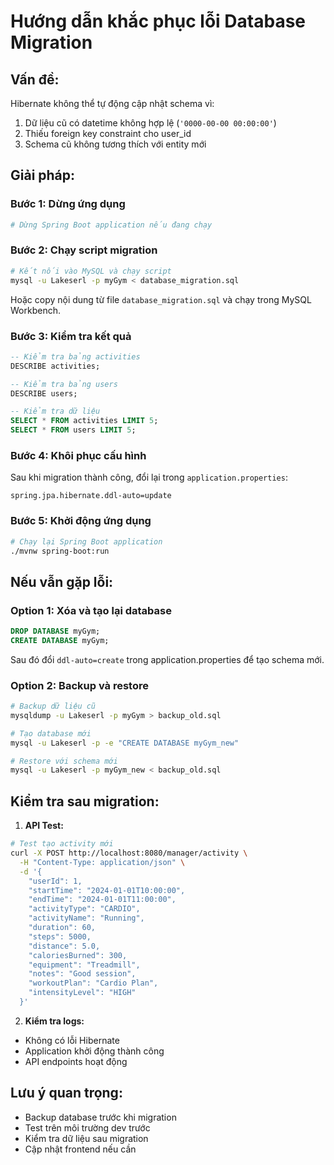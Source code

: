 # Hướng dẫn khắc phục lỗi Database Migration

## **Vấn đề:**
Hibernate không thể tự động cập nhật schema vì:
1. Dữ liệu cũ có datetime không hợp lệ (`'0000-00-00 00:00:00'`)
2. Thiếu foreign key constraint cho user_id
3. Schema cũ không tương thích với entity mới

## **Giải pháp:**

### **Bước 1: Dừng ứng dụng**
```bash
# Dừng Spring Boot application nếu đang chạy
```

### **Bước 2: Chạy script migration**
```bash
# Kết nối vào MySQL và chạy script
mysql -u Lakeserl -p myGym < database_migration.sql
```

Hoặc copy nội dung từ file `database_migration.sql` và chạy trong MySQL Workbench.

### **Bước 3: Kiểm tra kết quả**
```sql
-- Kiểm tra bảng activities
DESCRIBE activities;

-- Kiểm tra bảng users
DESCRIBE users;

-- Kiểm tra dữ liệu
SELECT * FROM activities LIMIT 5;
SELECT * FROM users LIMIT 5;
```

### **Bước 4: Khôi phục cấu hình**
Sau khi migration thành công, đổi lại trong `application.properties`:
```properties
spring.jpa.hibernate.ddl-auto=update
```

### **Bước 5: Khởi động ứng dụng**
```bash
# Chạy lại Spring Boot application
./mvnw spring-boot:run
```

## **Nếu vẫn gặp lỗi:**

### **Option 1: Xóa và tạo lại database**
```sql
DROP DATABASE myGym;
CREATE DATABASE myGym;
```

Sau đó đổi `ddl-auto=create` trong application.properties để tạo schema mới.

### **Option 2: Backup và restore**
```bash
# Backup dữ liệu cũ
mysqldump -u Lakeserl -p myGym > backup_old.sql

# Tạo database mới
mysql -u Lakeserl -p -e "CREATE DATABASE myGym_new"

# Restore với schema mới
mysql -u Lakeserl -p myGym_new < backup_old.sql
```

## **Kiểm tra sau migration:**

1. **API Test:**
```bash
# Test tạo activity mới
curl -X POST http://localhost:8080/manager/activity \
  -H "Content-Type: application/json" \
  -d '{
    "userId": 1,
    "startTime": "2024-01-01T10:00:00",
    "endTime": "2024-01-01T11:00:00",
    "activityType": "CARDIO",
    "activityName": "Running",
    "duration": 60,
    "steps": 5000,
    "distance": 5.0,
    "caloriesBurned": 300,
    "equipment": "Treadmill",
    "notes": "Good session",
    "workoutPlan": "Cardio Plan",
    "intensityLevel": "HIGH"
  }'
```

2. **Kiểm tra logs:**
- Không có lỗi Hibernate
- Application khởi động thành công
- API endpoints hoạt động

## **Lưu ý quan trọng:**
- Backup database trước khi migration
- Test trên môi trường dev trước
- Kiểm tra dữ liệu sau migration
- Cập nhật frontend nếu cần 